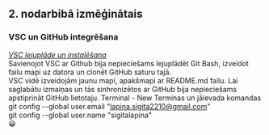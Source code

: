 ## 2. nodarbibā izmēģinātais  
### VSC un GitHub integrēšana  
[*VSC lejuplāde un instalēšana*](https://vscode.dev/)  
Savienojot VSC ar Github bija nepieciešams lejuplādēt Git Bash, izveidot failu mapi uz datora un clonēt GitHub saturu tajā.  
VSC vidē izveidojām jaunu mapi, apakšmapi ar README.md failu. Lai saglabātu izmaiņas un tās sinhronizētos ar GitHub bija nepieciešams apstiprināt GitHub lietotaju. Terminal - New Terminas un jāievada komandas git config --global user.email "lapina.sigita2210@gmail.com"  
git config --global user.name "sigitalapina"  
:grinning:  


